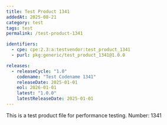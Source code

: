 ```yaml
---
title: Test Product 1341
addedAt: 2025-08-21
category: test
tags: test
permalink: /test-product-1341

identifiers:
  - cpe: cpe:2.3:a:testvendor:test_product_1341
  - purl: pkg:generic/test_product_1341@1.0.0

releases:
  - releaseCycle: "1.0"
    codename: "Test Codename 1341"
    releaseDate: 2025-01-01
    eol: 2026-01-01
    latest: "1.0.0"
    latestReleaseDate: 2025-01-01
---
```


This is a test product file for performance testing. Number: 1341
